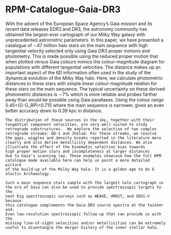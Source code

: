 # RPM-Catalogue-Gaia-DR3

  With the advent of the European Space Agency’s Gaia mission and
	its recent data releases EDR3 and DR3, the astronomy community
	has obtained the largest-ever cartograph of our Milky Way galaxy
	with unprecedented astrometric parameters. In this paper, we have
	presented a catalogue of ∼47 million halo stars on the main sequence
	with high tangential velocity selected only using Gaia DR3 proper
	motions and photometry. This is made possible using the reduced
	proper motion that when plotted versus Gaia colours mimics the
	colour-magnitude diagram for populations with different tangential
	velocities. The distance makes up an important aspect of the 6D 
	information often used in the study of the dynamical evolution of 
	the Milky Way halo. Here, we calculate photometric distances to these 
	stars with simple linear colour-magnitude relation for these stars on 
	the main sequence. The typical uncertainty on these derived photometric 
	distances is ∼7% which is more reliable and probes farther away than 
	would be possible using Gaia parallaxes. Using the colour range 
	0.45<(G-G_RP)<0.715 where the main sequence is narrower, gives an even 
	better accuracy down to 0.39 kpc in distance.

	The distribution of these sources in the sky, together with their 
	tangential component velocities, are very well-suited to study 
	retrograde substructures.  We explore the selection of two complex 
	retrograde streams: GD-1 and Jhelum. For these streams, we resolve 
	the gaps, wiggles and density breaks reported in the literature more 
	clearly and also derive metallicity dependent distances. We also 
	illustrate the effect of the kinematic selection bias towards 
	high proper motion stars and incompleteness at larger distances 
	due to Gaia’s scanning law. These examples showcase how the full RPM 
	catalogue made available here can help us paint a more detailed picture 
	of the build-up of the Milky Way halo. It is a golden age to do G
	alactic Archaeology.

	Such a main sequence stars sample with the largest halo cartograph in 
	the era of Gaia can also be used to provide spectroscopic targets to the 
	next big spectroscopic surveys such as WEAVE, 4MOST, and SDSS-V because 
	this catalogue complements the Gaia DR3 source spectra at the fainter end. 
	Even low-resolution spectroscopic follow-up that can provide us with the 
	missing line-of-sight velocities and/or metallicities can be extremely 
	useful to disentangle the merger history of the inner stellar halo. 

